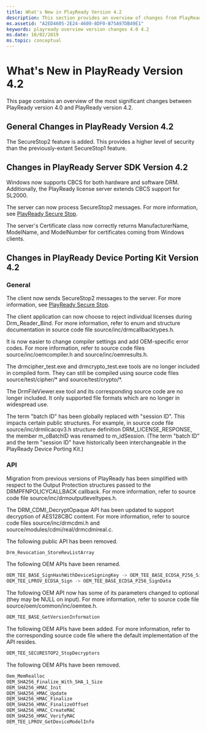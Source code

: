 ```yaml
---
title: What's New in PlayReady Version 4.2
description: This section provides an overview of changes from PlayReady version 4.0 to PlayReady version 4.2.
ms.assetid: "A2ED4605-2E24-4609-8DF0-B75A97DB49E1"
keywords: playready overview version changes 4.0 4.2
ms.date: 10/02/2019
ms.topic: conceptual
---
```


# What's New in PlayReady Version 4.2

This page contains an overview of the most significant changes between PlayReady version 4.0 and PlayReady version 4.2.

## General Changes in PlayReady Version 4.2

The SecureStop2 feature is added.  This provides a higher level of security than the previously-extant SecureStop1 feature.

## Changes in PlayReady Server SDK Version 4.2

Windows now supports CBCS for both hardware and software DRM. Additionally, the PlayReady license server extends CBCS support for SL2000.

The server can now process SecureStop2 messages. For more information, see [PlayReady Secure Stop](../../Features/secure-stop-pk.md).

The server's Certificate class now correctly returns ManufacturerName, ModelName, and ModelNumber for certificates coming from Windows clients.

## Changes in PlayReady Device Porting Kit Version 4.2

### General

The client now sends SecureStop2 messages to the server. For more information, see [PlayReady Secure Stop](../../Features/secure-stop-pk.md).

The client application can now choose to reject individual licenses during Drm_Reader_Bind. For more information, refer to enum and structure documentation in source code file source/inc/drmcallbacktypes.h.

It is now easier to change compiler settings and add OEM-specific error codes. For more information, refer to source code files source/inc/oemcompiler.h and source/inc/oemresults.h.

The drmcipher_test.exe and drmcrypto_test.exe tools are no longer included in compiled form. They can still be compiled using source code files source/test/cipher/\* and source/test/crypto/\*.

The DrmFileViewer.exe tool and its corresponding source code are no longer included. It only supported file formats which are no longer in widespread use.

The term "batch ID" has been globally replaced with "session ID". This impacts certain public structures. For example, in source code file source/inc/drmlicacqv3.h structure definition DRM_LICENSE_RESPONSE, the member m_oBatchID was renamed to m_idSession. (The term "batch ID" and the term "session ID" have historically been interchangeable in the PlayReady Device Porting Kit.)

### API

Migration from previous versions of PlayReady has been simplified with respect to the Output Protection structures passed to the DRMPFNPOLICYCALLBACK callback. For more information, refer to source code file source/inc/drmoutputleveltypes.h.

The DRM_CDMI_DecryptOpaque API has been updated to support decryption of AES128CBC content. For more information, refer to source code files source/inc/drmcdmi.h and source/modules/cdmi/real/drmcdmireal.c.

The following public API has been removed.

```c
Drm_Revocation_StoreRevListArray
```

The following OEM APIs have been renamed.

```c
OEM_TEE_BASE_SignHashWithDeviceSigningKey -> OEM_TEE_BASE_ECDSA_P256_SignHash
OEM_TEE_LPROV_ECDSA_Sign -> OEM_TEE_BASE_ECDSA_P256_SignData
```

The following OEM API now has some of its parameters changed to optional (they may be NULL on input). For more information, refer to source code file source/oem/common/inc/oemtee.h.

```c
OEM_TEE_BASE_GetVersionInformation
```

The following OEM APIs have been added. For more information, refer to the corresponding source code file where the default implementation of the API resides.

```c
OEM_TEE_SECURESTOP2_StopDecryptors
```

The following OEM APIs have been removed.

```c
Oem_MemRealloc
OEM_SHA256_Finalize_With_SHA_1_Size
OEM_SHA256_HMAC_Init
OEM_SHA256_HMAC_Update
OEM_SHA256_HMAC_Finalize
OEM_SHA256_HMAC_FinalizeOffset
OEM_SHA256_HMAC_CreateMAC
OEM_SHA256_HMAC_VerifyMAC
OEM_TEE_LPROV_GetDeviceModelInfo
```
